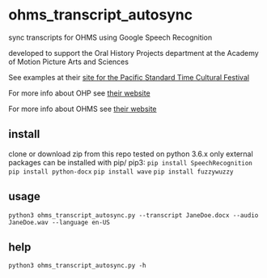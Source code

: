 # ohms_transcript_autosync
sync transcripts for OHMS using Google Speech Recognition

developed to support the Oral History Projects department at the Academy of Motion Picture Arts and Sciences

See examples at their [site for the Pacific Standard Time Cultural Festival](pstlala.oscars.org)

For more info about OHP see [their website](https://oscars.org/oral-history)

For more info about OHMS see [their website](http://libraries.uky.edu/libpage.php?lweb_id=11&llib_id=13&ltab_id=1370)


## install

clone or download zip from this repo
tested on python 3.6.x only
external packages can be installed with pip/ pip3:
`pip install SpeechRecognition`
`pip install python-docx`
`pip install wave`
`pip install fuzzywuzzy`


## usage

`python3 ohms_transcript_autosync.py --transcript JaneDoe.docx --audio JaneDoe.wav --language en-US`


## help

`python3 ohms_transcript_autosync.py -h`

